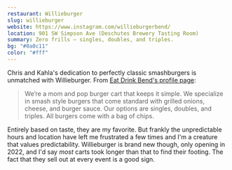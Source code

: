 ```yaml
---
restaurant: Willieburger
slug: willieburger
website: https://www.instagram.com/willieburgerbend/
location: 901 SW Simpson Ave (Deschutes Brewery Tasting Room)
summary: Zero frills — singles, doubles, and triples.
bg: "#0a0c11"
color: "#fff"
---
```


Chris and Kahla's dedication to perfectly classic smashburgers is unmatched with Willieburger. From [Eat Drink Bend's profile page](https://eatdrinkbend.com/restaurants/willieburger/):

> We’re a mom and pop burger cart that keeps it simple. We specialize in smash style burgers that come standard with grilled onions, cheese, and burger sauce. Our options are singles, doubles, and triples. All burgers come with a bag of chips.

Entirely based on taste, they are my favorite. But frankly the unpredictable hours and location have left me frustrated a few times and I'm a creature that values predictability. Willieburger is brand new though, only opening in 2022, and I'd say _most_ carts took longer than that to find their footing. The fact that they sell out at every event is a good sign.
